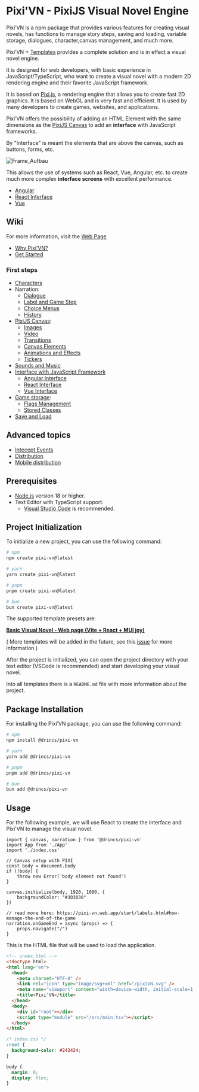 # Pixi'VN - PixiJS Visual Novel Engine

Pixi’VN is a npm package that provides various features for creating visual novels, has functions to manage story steps, saving and loading, variable storage, dialogues, character,canvas management, and much more.

Pixi’VN + [Templates](#project-initialization) provides a complete solution and is in effect a visual novel engine.

It is designed for web developers, with basic experience in JavaScript/TypeScript, who want to create a visual novel with a modern 2D rendering engine and their favorite JavaScript framework.

It is based on [Pixi.js](https://pixijs.com/), a rendering engine that allows you to create fast 2D graphics. It is based on WebGL and is very fast and efficient. It is used by many developers to create games, websites, and applications.

Pixi’VN offers the possibility of adding an HTML Element with the same dimensions as the [PixiJS Canvas](https://pixi-vn.web.app/start/canvas.html) to add an **interface** with JavaScript frameworks.

By "Interface" is meant the elements that are above the canvas, such as buttons, forms, etc.

![Frame_Aufbau](https://github.com/user-attachments/assets/54adca3e-7f5a-4886-a52a-d499d2cca6b3)

This allows the use of systems such as React, Vue, Angular, etc. to create much more complex **interface screens** with excellent performance.

* [Angular](https://pixi-vn.web.app/start/interface-angular.html)
* [React Interface](https://pixi-vn.web.app/start/interface-react.html)
* [Vue](https://pixi-vn.web.app/start/interface-vue.html)

## Wiki

For more information, visit the [Web Page](https://pixi-vn.web.app/)

* [Why Pixi’VN?](https://pixi-vn.web.app/start/why.html)
* [Get Started](https://pixi-vn.web.app/start/getting-started.html)

### First steps

* [Characters](https://pixi-vn.web.app/start/character.html)
* Narration:
  * [Dialogue](https://pixi-vn.web.app/start/dialogue.html)
  * [Label and Game Step](https://pixi-vn.web.app/start/labels.html)
  * [Choice Menus](https://pixi-vn.web.app/start/choices.html)
  * [History](https://pixi-vn.web.app/start/history.html)
* [PixiJS Canvas](https://pixi-vn.web.app/start/canvas.html):
  * [Images](https://pixi-vn.web.app/start/images.html)
  * [Video](https://pixi-vn.web.app/start/videos.html)
  * [Transitions](https://pixi-vn.web.app/start/transition.html)
  * [Canvas Elements](https://pixi-vn.web.app/start/canvas-elements.html)
  * [Animations and Effects](https://pixi-vn.web.app/start/animations-effects.html)
  * [Tickers](https://pixi-vn.web.app/start/tickers.html)
* [Sounds and Music](https://pixi-vn.web.app/start/sound.html)
* [Interface with JavaScript Framework](https://pixi-vn.web.app/start/interface.html)
  * [Angular Interface](https://pixi-vn.web.app/start/interface-angular.html)
  * [React Interface](https://pixi-vn.web.app/start/interface-react.html)
  * [Vue Interface](https://pixi-vn.web.app/start/interface-vue.html)
* [Game storage](https://pixi-vn.web.app/start/storage.html):
  * [Flags Management](https://pixi-vn.web.app/start/flags.html)
  * [Stored Classes](https://pixi-vn.web.app/start/stored-classes.html)
* [Save and Load](https://pixi-vn.web.app/start/save.html)

## Advanced topics

* [Intecept Events](https://pixi-vn.web.app/advanced/intercept-events.html)
* [Distribution](https://pixi-vn.web.app/advanced/distribution.html)
* [Mobile distribution](https://pixi-vn.web.app/advanced/distribution%E2%80%90mobile.html)

## Prerequisites

* [Node.js](https://nodejs.org/) version 18 or higher.
* Text Editor with TypeScript support.
  * [Visual Studio Code](https://code.visualstudio.com/) is recommended.

## Project Initialization

To initialize a new project, you can use the following command:

```bash
# npm
npm create pixi-vn@latest

# yarn
yarn create pixi-vn@latest

# pnpm
pnpm create pixi-vn@latest

# bun
bun create pixi-vn@latest
```

The supported template presets are:

**[Basic Visual Novel - Web page (Vite + React + MUI joy)](https://github.com/DRincs-Productions/pixi-vn-react-template)**

( More templates will be added in the future, see this [issue](https://github.com/DRincs-Productions/pixi-vn/issues/162) for more information )

After the project is initialized, you can open the project directory with your text editor (VSCode is recommended) and start developing your visual novel.

Into all templates there is a `README.md` file with more information about the project.

## Package Installation

For installing the Pixi’VN package, you can use the following command:

```bash
# npm
npm install @drincs/pixi-vn

# yarn
yarn add @drincs/pixi-vn

# pnpm
pnpm add @drincs/pixi-vn

# bun
bun add @drincs/pixi-vn
```

## Usage

For the following example, we will use React to create the interface and Pixi'VN to manage the visual novel.

```tsx
import { canvas, narration } from '@drincs/pixi-vn'
import App from './App'
import './index.css'

// Canvas setup with PIXI
const body = document.body
if (!body) {
    throw new Error('body element not found')
}

canvas.initialize(body, 1920, 1080, {
    backgroundColor: "#303030"
})

// read more here: https://pixi-vn.web.app/start/labels.html#how-manage-the-end-of-the-game
narration.onGameEnd = async (props) => {
    props.navigate("/")
}
```

This is the HTML file that will be used to load the application.

```html
<!-- index.html -->
<!doctype html>
<html lang="en">
  <head>
    <meta charset="UTF-8" />
    <link rel="icon" type="image/svg+xml" href="/pixiVN.svg" />
    <meta name="viewport" content="width=device-width, initial-scale=1.0" />
    <title>Pixi'VN</title>
  </head>
  <body>
    <div id="root"></div>
    <script type="module" src="/src/main.tsx"></script>
  </body>
</html>
```

```css
/* index.css */
:root {
  background-color: #242424;
}

body {
  margin: 0;
  display: flex;
}
```
